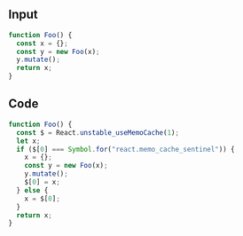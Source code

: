 
## Input

```javascript
function Foo() {
  const x = {};
  const y = new Foo(x);
  y.mutate();
  return x;
}

```

## Code

```javascript
function Foo() {
  const $ = React.unstable_useMemoCache(1);
  let x;
  if ($[0] === Symbol.for("react.memo_cache_sentinel")) {
    x = {};
    const y = new Foo(x);
    y.mutate();
    $[0] = x;
  } else {
    x = $[0];
  }
  return x;
}

```
      